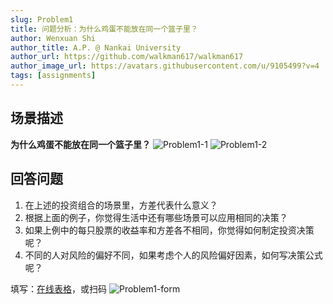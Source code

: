 ```yaml
---
slug: Problem1
title: 问题分析：为什么鸡蛋不能放在同一个篮子里？
author: Wenxuan Shi
author_title: A.P. @ Nankai University
author_url: https://github.com/walkman617/walkman617
author_image_url: https://avatars.githubusercontent.com/u/9105499?v=4
tags: [assignments]
---
```


## 场景描述
**为什么鸡蛋不能放在同一个篮子里？**
![Problem1-1](/img/tutorial/Problem1-1.png) 
![Problem1-2](/img/tutorial/Problem1-2.png) 

## 回答问题
1.	在上述的投资组合的场景里，方差代表什么意义？
2.	根据上面的例子，你觉得生活中还有哪些场景可以应用相同的决策？
3.	如果上例中的每只股票的收益率和方差各不相同，你觉得如何制定投资决策呢？
4.	不同的人对风险的偏好不同，如果考虑个人的风险偏好因素，如何写决策公式呢？

填写：[在线表格](https://docs.qq.com/form/page/DYm9NVGVVSE12bVZB)，或扫码
![Problem1-form](/img/tutorial/Problem1-form.png) 
